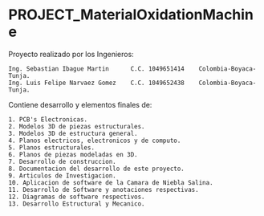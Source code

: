 # PROJECT_MaterialOxidationMachine
Proyecto realizado por los Ingenieros:

	Ing. Sebastian Ibague Martin      C.C. 1049651414    Colombia-Boyaca-Tunja.
	Ing. Luis Felipe Narvaez Gomez    C.C. 1049652438    Colombia-Boyaca-Tunja.

Contiene desarrollo y elementos finales de:

	1. PCB's Electronicas.
	2. Modelos 3D de piezas estructurales.
	3. Modelos 3D de estructura general.
	4. Planos electricos, electronicos y de computo.
	5. Planos estructurales.
	6. Planos de piezas modeladas en 3D.
	7. Desarrollo de construccion.
	8. Documentacion del desarrollo de este proyecto.
	9. Articulos de Investigacion.
	10. Aplicacion de software de la Camara de Niebla Salina.
	11. Desarrollo de Software y anotaciones respectivas.
	12. Diagramas de software respectivos.
	13. Desarrollo Estructural y Mecanico. 
